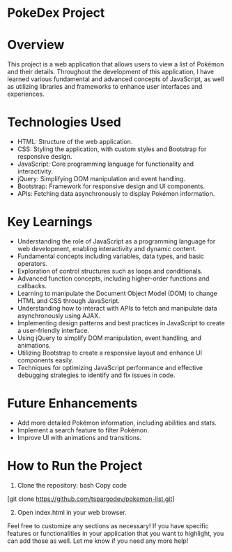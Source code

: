 # PokeDex Project

# Overview

This project is a web application that allows users to view a list of Pokémon and their details. Throughout the development of this application, I have learned various fundamental and advanced concepts of JavaScript, as well as utilizing libraries and frameworks to enhance user interfaces and experiences.

# Technologies Used

- HTML: Structure of the web application.
- CSS: Styling the application, with custom styles and Bootstrap for responsive design.
- JavaScript: Core programming language for functionality and interactivity.
- jQuery: Simplifying DOM manipulation and event handling.
- Bootstrap: Framework for responsive design and UI components.
- APIs: Fetching data asynchronously to display Pokémon information.

# Key Learnings

- Understanding the role of JavaScript as a programming language for web development, enabling interactivity and dynamic content.
- Fundamental concepts including variables, data types, and basic operators.
- Exploration of control structures such as loops and conditionals.
- Advanced function concepts, including higher-order functions and callbacks.
- Learning to manipulate the Document Object Model (DOM) to change HTML and CSS through JavaScript.
- Understanding how to interact with APIs to fetch and manipulate data asynchronously using AJAX.
- Implementing design patterns and best practices in JavaScript to create a user-friendly interface.
- Using jQuery to simplify DOM manipulation, event handling, and animations.
- Utilizing Bootstrap to create a responsive layout and enhance UI components easily.
- Techniques for optimizing JavaScript performance and effective debugging strategies to identify and fix issues in code.

# Future Enhancements

- Add more detailed Pokémon information, including abilities and stats.
- Implement a search feature to filter Pokémon.
- Improve UI with animations and transitions.

# How to Run the Project

1. Clone the repository:
   bash
   Copy code

[git clone https://github.com/tspargodev/pokemon-list.git]

2. Open index.html in your web browser.

Feel free to customize any sections as necessary! If you have specific features or functionalities in your application that you want to highlight, you can add those as well. Let me know if you need any more help!
